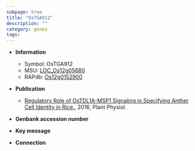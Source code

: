 ```yaml
---
subpage: true
title: "OsTGA912"
description: ""
category: genes
tags: 
---
```


* **Information**  
    + Symbol: OsTGA912  
    + MSU: [LOC_Os12g05680](http://rice.plantbiology.msu.edu/cgi-bin/ORF_infopage.cgi?orf=LOC_Os12g05680)  
    + RAPdb: [Os12g0152900](http://rapdb.dna.affrc.go.jp/viewer/gbrowse_details/irgsp1?name=Os12g0152900)  

* **Publication**  
    + [Regulatory Role of OsTDL1A-MSP1 Signaling in Specifying Anther Cell Identity in Rice.](http://www.ncbi.nlm.nih.gov/pubmed?term=Regulatory+Role+of+OsTDL1A-MSP1+Signaling+in+Specifying+Anther+Cell+Identity+in+Rice.%5BTitle%5D), 2016, Plant Physiol.

* **Genbank accession number**  

* **Key message**  

* **Connection**  



